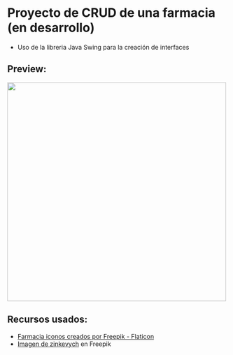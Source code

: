 # Proyecto de CRUD de una farmacia (en desarrollo)
- Uso de la libreria Java Swing para la creación de interfaces
## Preview:
<img src="https://user-images.githubusercontent.com/67403486/194251190-a41bb0c0-d099-443b-b799-b70b911f414b.png" width="500">

## Recursos usados:   
- <a href="https://www.flaticon.es/iconos-gratis/farmacia" title="farmacia iconos" target=”_blank”>Farmacia iconos creados por Freepik - Flaticon</a>
- <a href="https://www.freepik.es/foto-gratis/experto-masculino-consultando-cliente-sobre-productos-cuidado-corporal_21701093.htm#page=2&query=farmacia&position=10&from_view=keyword" target=”_blank”>Imagen de zinkevych</a> en Freepik
